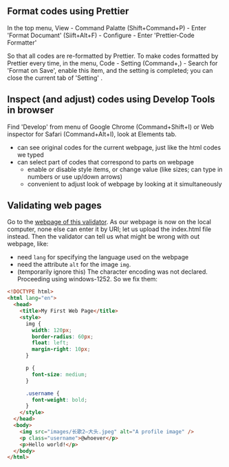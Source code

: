 ## Format codes using Prettier
In the top menu, View - Command Palatte (Shift+Command+P) - Enter 'Format Documant' (Siift+Alt+F) - Configure - Enter 'Prettier-Code Formatter'

So that all codes are re-formatted by Prettier. To make codes formatted by Prettier every time, in the menu, Code - Setting (Command+,) - Search for 'Format on Save', enable this item, and the setting is completed; you can close the current tab of 'Setting' . 

## Inspect (and adjust) codes using Develop Tools in browser
Find 'Develop' from menu of Google Chrome (Command+Shift+I) or Web inspector for Safari (Command+Alt+I), look at Elements tab. 
- can see original codes for the current webpage, just like the html codes we typed
- can select part of codes that correspond to parts on webpage
  - enable or disable style items, or change value (like sizes; can type in numbers or use up/down arrows)
  - convenient to adjust look of webpage by looking at it simultaneously

## Validating web pages
Go to the [webpage of this validator](https://validator.w3.org). 
As our webpage is now on the local computer, none else can enter it by URI; let us upload the index.html file instead. 
Then the validator can tell us what might be wrong with out webpage, like: 
- need `lang` for specifying the language used on the webpage
- need the attribute `alt` for the image `img`. 
- (temporarily ignore this)  The character encoding was not declared. Proceeding using windows-1252.
So we fix them: 
```html
<!DOCTYPE html>
<html lang="en">
  <head>
    <title>My First Web Page</title>
    <style>
      img {
        width: 120px;
        border-radius: 60px;
        float: left;
        margin-right: 10px;
      }

      p {
        font-size: medium;
      }

      .username {
        font-weight: bold;
      }
    </style>
  </head>
  <body>
    <img src="images/长歌2—大头.jpeg" alt="A profile image" />
    <p class="username">@whoever</p>
    <p>Hello world!</p>
  </body>
</html>
```
